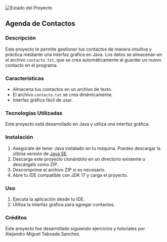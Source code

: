 ![Estado del Proyecto](https://img.shields.io/badge/Proyecto%20terminado-blue)

## Agenda de Contactos

### Descripción
Este proyecto te permite gestionar tus contactos de manera intuitiva y práctica mediante una interfaz gráfica en Java. 
Los datos se almacenan en el archivo `contacto.txt`, que se crea automáticamente al guardar un nuevo contacto en el programa.

### Características
- Almacena tus contactos en un archivo de texto.
- El archivo `contacto.txt` se crea dinámicamente.
- Interfaz gráfica fácil de usar.

### Tecnologías Utilizadas
Este proyecto está desarrollado en Java y utiliza una interfaz gráfica.

### Instalación
1. Asegúrate de tener Java instalado en tu máquina. Puedes descargar la última versión de [Java SE](https://www.oracle.com/co/java/technologies/downloads/#java17).
2. Descarga este proyecto clonándolo en un directorio existente o descárgalo como ZIP.
3. Descomprime el archivo ZIP si es necesario.
4. Abre tu IDE compatible con JDK 17 y carga el proyecto.

### Uso
1. Ejecuta la aplicación desde tu IDE.
2. Utiliza la interfaz gráfica para agregar contactos.

### Créditos
Este proyecto fue desarrollado siguiendo ejercicios y tutoriales por Alejandro Miguel Taboada Sanchez.

